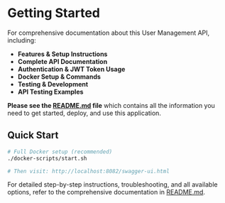 # Getting Started

For comprehensive documentation about this User Management API, including:

- **Features & Setup Instructions**
- **Complete API Documentation**
- **Authentication & JWT Token Usage**
- **Docker Setup & Commands**
- **Testing & Development**
- **API Testing Examples**

**Please see the [README.md](README.md) file** which contains all the information you need to get started, deploy, and
use this application.

## Quick Start

```bash
# Full Docker setup (recommended)
./docker-scripts/start.sh

# Then visit: http://localhost:8082/swagger-ui.html
```

For detailed step-by-step instructions, troubleshooting, and all available options, refer to the comprehensive
documentation in [README.md](README.md).
